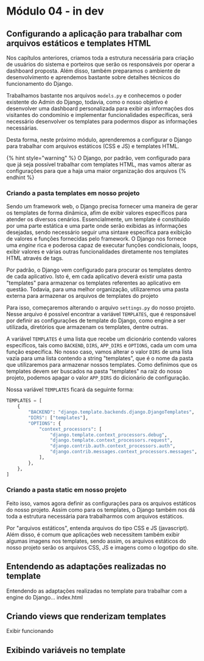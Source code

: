 # Módulo 04 - in dev

## Configurando a aplicação para trabalhar com arquivos estáticos e templates HTML

Nos capítulos anteriores, criamos toda a estrutura necessária para criação de usuários do sistema e porteiros que serão os responsáveis por operar a dashboard proposta. Além disso, também preparamos o ambiente de desenvolvimento e aprendemos bastante sobre detalhes técnicos do funcionamento do Django.

Trabalhamos bastante nos arquivos `models.py` e conhecemos o poder existente do Admin do Django, todavia, como o nosso objetivo é desenvolver uma dashboard personalizada para exibir as informações dos visitantes do condomínio e implementar funcionalidades específicas, será necessário desenvolver os templates para podermos dispor as informações necessárias.

Desta forma, neste próximo módulo, aprenderemos a configurar o Django para trabalhar com arquivos estáticos \(CSS e JS\) e templates HTML.

{% hint style="warning" %}
O Django, por padrão, vem configurado para que já seja possível trabalhar com templates HTML, mas vamos alterar as configurações para que a haja uma maior organização dos arquivos
{% endhint %}

### Criando a pasta templates em nosso projeto

Sendo um framework web, o Django precisa fornecer uma maneira de gerar os templates de forma dinâmica, afim de exibir valores específicos para atender os diversos cenários. Essencialmente, um template é constituído por uma parte estática e uma parte onde serão exibidas as informações desejadas, sendo necessário seguir uma sintaxe específica para exibição de valores e funções fornecidas pelo framework. O Django nos fornece uma _engine_ rica e poderosa capaz de executar funções condicionais, loops, exibir valores e várias outras funcionalidades diretamente nos templates HTML através de tags.

Por padrão, o Django vem configurado para procurar os templates dentro de cada aplicativo. Isto é, em cada aplicativo deverá existir uma pasta "templates" para armazenar os templates referentes ao aplicativo em questão. Todavia, para uma melhor organização, utilizaremos uma pasta externa para armazenar os arquivos de templates do projeto

Para isso, começaremos alterando o arquivo `settings.py` do nosso projeto. Nesse arquivo é possível encontrar a variável `TEMPLATES`, que é responsável por definir as configurações de template do Django, como engine a ser utilizada, diretórios que armazenam os templates, dentre outras.

A variável `TEMPLATES` é uma lista que recebe um dicionário contendo valores específicos, tais como `BACKEND`, `DIRS`, `APP_DIRS` e `OPTIONS`, cada um com uma função específica. No nosso caso, vamos alterar o valor `DIRS` de uma lista vazia para uma lista contendo a string "templates", que é o nome da pasta que utilizaremos para armazenar nossos templates. Como definimos que os templates devem ser buscados na pasta "templates" na raíz do nosso projeto, podemos apagar o valor `APP_DIRS` do dicionário de configuração.

Nossa variável `TEMPLATES` ficará da seguinte forma:

```python
TEMPLATES = [
    {
        "BACKEND": "django.template.backends.django.DjangoTemplates",
        "DIRS": ["templates"],
        "OPTIONS": {
            "context_processors": [
                "django.template.context_processors.debug",
                "django.template.context_processors.request",
                "django.contrib.auth.context_processors.auth",
                "django.contrib.messages.context_processors.messages",
            ],
        },
    },
]
```

### Criando a pasta static em nosso projeto

Feito isso, vamos agora definir as configurações para os arquivos estáticos do nosso projeto. Assim como para os templates, o Django também nos dá toda a estrutura necessária para trabalharmos com arquivos estáticos. 

Por "arquivos estáticos", entenda arquivos do tipo CSS e JS \(javascript\). Além disso, é comum que aplicações web necessitem também exibir algumas imagens nos templates, sendo assim, os arquivos estáticos do nosso projeto serão os arquivos CSS, JS e imagens como o logotipo do site.



## Entendendo as adaptações realizadas no template 

Entendendo as adaptações realizadas no template para trabalhar com a engine do Django... index.html

## Criando views que renderizam templates

Exibir funcionando

## Exibindo variáveis no template



